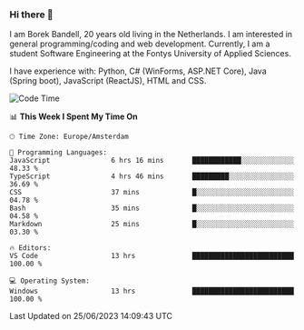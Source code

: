 ### Hi there 👋

I am Borek Bandell, 20 years old living in the Netherlands. I am interested in general programming/coding and web development. Currently, I am a student Software Engineering at the Fontys University of Applied Sciences.

I have experience with: Python, C# (WinForms, ASP.NET Core), Java (Spring boot), JavaScript (ReactJS), HTML and CSS.

<!--START_SECTION:waka-->
![Code Time](http://img.shields.io/badge/Code%20Time-632%20hrs%202%20mins-blue)

📊 **This Week I Spent My Time On** 

```text
🕑︎ Time Zone: Europe/Amsterdam

💬 Programming Languages: 
JavaScript               6 hrs 16 mins       ████████████░░░░░░░░░░░░░   48.33 % 
TypeScript               4 hrs 46 mins       █████████░░░░░░░░░░░░░░░░   36.69 % 
CSS                      37 mins             █░░░░░░░░░░░░░░░░░░░░░░░░   04.78 % 
Bash                     35 mins             █░░░░░░░░░░░░░░░░░░░░░░░░   04.58 % 
Markdown                 25 mins             █░░░░░░░░░░░░░░░░░░░░░░░░   03.30 % 

🔥 Editors: 
VS Code                  13 hrs              █████████████████████████   100.00 % 

💻 Operating System: 
Windows                  13 hrs              █████████████████████████   100.00 % 
```


 Last Updated on 25/06/2023 14:09:43 UTC
<!--END_SECTION:waka-->

<!--**tcBorek2002/tcBorek2002** is a ✨ _special_ ✨ repository because its `README.md` (this file) appears on your GitHub profile.

Here are some ideas to get you started:

- 🔭 I’m currently working on ...
- 🌱 I’m currently learning ...
- 👯 I’m looking to collaborate on ...
- 🤔 I’m looking for help with ...
- 💬 Ask me about ...
- 📫 How to reach me: ...
- 😄 Pronouns: ...
- ⚡ Fun fact: ...
-->
